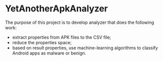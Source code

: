 # YetAnotherApkAnalyzer

The purpose of this project is to develop analyzer that does the following work:
- extract properties from APK files to the CSV file;
- reduce the properties space;
- based on result properties, use machine-learning algorithms to classify Android apps as malware or benign.

